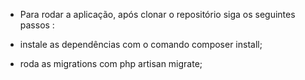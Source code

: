 - Para rodar a aplicação, após clonar o repositório siga os seguintes passos : 

- instale as dependências com o comando composer install;
- roda as migrations com php artisan migrate;
